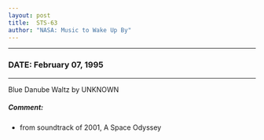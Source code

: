 ```yaml
---
layout: post
title:  STS-63
author: "NASA: Music to Wake Up By"
---
```


----
### DATE: February 07, 1995
----
Blue Danube Waltz by UNKNOWN

##### Comment:
* from soundtrack of  2001, A Space Odyssey
